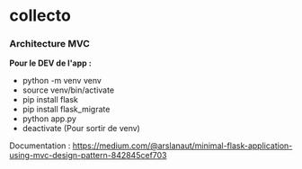 # collecto

### Architecture MVC
**Pour le DEV de l'app :**
* python -m venv venv
* source venv/bin/activate
* pip install flask
* pip install flask_migrate
* python app.py
* deactivate (Pour sortir de venv)

Documentation : 
    https://medium.com/@arslanaut/minimal-flask-application-using-mvc-design-pattern-842845cef703
